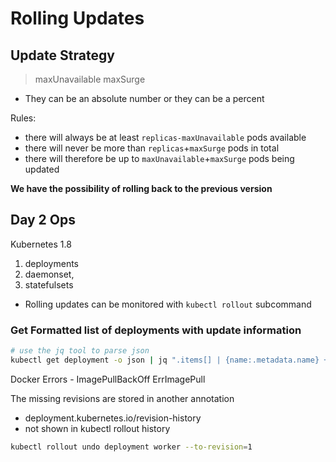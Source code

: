 # Rolling Updates

## Update Strategy

> maxUnavailable
> maxSurge

- They can be an absolute number or they can be a percent

Rules:

- there will always be at least `replicas-maxUnavailable` pods available
- there will never be more than `replicas`+`maxSurge` pods in total
- there will therefore be up to `maxUnavailable`+`maxSurge` pods being updated

**We have the possibility of rolling back to the previous version**


## Day 2 Ops

Kubernetes 1.8
1. deployments
2. daemonset,
3. statefulsets

- Rolling updates can be monitored with `kubectl rollout` subcommand

### Get Formatted list of deployments with update information
```bash
# use the jq tool to parse json
kubectl get deployment -o json | jq ".items[] | {name:.metadata.name} + .spec.strategy.rollingUpdate"
```

Docker Errors -
ImagePullBackOff
ErrImagePull

The missing revisions are stored in another annotation
- deployment.kubernetes.io/revision-history
- not shown in kubectl rollout history

```bash
kubectl rollout undo deployment worker --to-revision=1
```